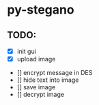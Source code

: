# py-stegano


## TODO:
* [x] init gui
* [x] upload image
* [] encrypt message in DES
* [] hide text into image
* [] save image
* [] decrypt image
